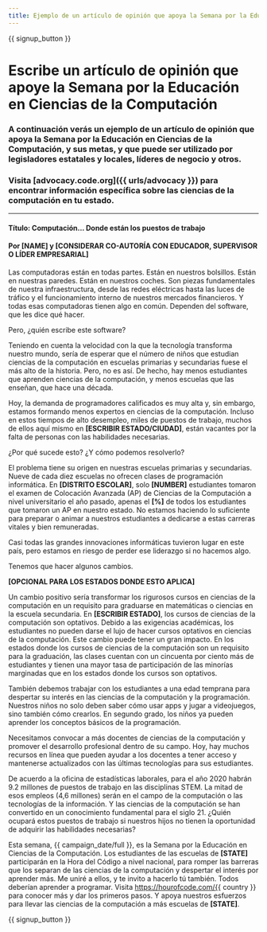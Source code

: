 ```yaml
---
title: Ejemplo de un artículo de opinión que apoya la Semana por la Educación en Ciencias de la Computación y la Hora del Código
---
```


{{ signup_button }}

# Escribe un artículo de opinión que apoye la Semana por la Educación en Ciencias de la Computación

### A continuación verás un ejemplo de un artículo de opinión que apoya la Semana por la Educación en Ciencias de la Computación, y sus metas, y que puede ser utilizado por legisladores estatales y locales, líderes de negocio y otros.

### Visita [advocacy.code.org]({{ urls/advocacy }}) para encontrar información específica sobre las ciencias de la computación en tu estado.

* * *

#### Título: Computación... Donde están los puestos de trabajo

#### Por [NAME] y [CONSIDERAR CO-AUTORÍA CON EDUCADOR, SUPERVISOR O LÍDER EMPRESARIAL]

Las computadoras están en todas partes. Están en nuestros bolsillos. Están en nuestras paredes. Están en nuestros coches. Son piezas fundamentales de nuestra infraestructura, desde las redes eléctricas hasta las luces de tráfico y el funcionamiento interno de nuestros mercados financieros. Y todas esas computadoras tienen algo en común. Dependen del software, que les dice qué hacer.

Pero, ¿quién escribe este software?

Teniendo en cuenta la velocidad con la que la tecnología transforma nuestro mundo, sería de esperar que el número de niños que estudian ciencias de la computación en escuelas primarias y secundarias fuese el más alto de la historia. Pero, no es así. De hecho, hay menos estudiantes que aprenden ciencias de la computación, y menos escuelas que las enseñan, que hace una década.

Hoy, la demanda de programadores calificados es muy alta y, sin embargo, estamos formando menos expertos en ciencias de la computación. Incluso en estos tiempos de alto desempleo, miles de puestos de trabajo, muchos de ellos aquí mismo en **[ESCRIBIR ESTADO/CIUDAD]**, están vacantes por la falta de personas con las habilidades necesarias.

¿Por qué sucede esto? ¿Y cómo podemos resolverlo?

El problema tiene su origen en nuestras escuelas primarias y secundarias. Nueve de cada diez escuelas no ofrecen clases de programación informática. En **[DISTRITO ESCOLAR]**, solo **[NUMBER]** estudiantes tomaron el examen de Colocación Avanzada (AP) de Ciencias de la Computación a nivel universitario el año pasado, apenas el **[%]** de todos los estudiantes que tomaron un AP en nuestro estado. No estamos haciendo lo suficiente para preparar o animar a nuestros estudiantes a dedicarse a estas carreras vitales y bien remuneradas.

Casi todas las grandes innovaciones informáticas tuvieron lugar en este país, pero estamos en riesgo de perder ese liderazgo si no hacemos algo.

Tenemos que hacer algunos cambios.

**[OPCIONAL PARA LOS ESTADOS DONDE ESTO APLICA]**

Un cambio positivo sería transformar los rigurosos cursos en ciencias de la computación en un requisito para graduarse en matemáticas o ciencias en la escuela secundaria. En **[ESCRIBIR ESTADO]**, los cursos de ciencias de la computación son optativos. Debido a las exigencias académicas, los estudiantes no pueden darse el lujo de hacer cursos optativos en ciencias de la computación. Este cambio puede tener un gran impacto. En los estados donde los cursos de ciencias de la computación son un requisito para la graduación, las clases cuentan con un cincuenta por ciento más de estudiantes y tienen una mayor tasa de participación de las minorías marginadas que en los estados donde los cursos son optativos.

También debemos trabajar con los estudiantes a una edad temprana para despertar su interés en las ciencias de la computación y la programación. Nuestros niños no solo deben saber cómo usar apps y jugar a videojuegos, sino también cómo crearlos. En segundo grado, los niños ya pueden aprender los conceptos básicos de la programación.

Necesitamos convocar a más docentes de ciencias de la computación y promover el desarrollo profesional dentro de su campo. Hoy, hay muchos recursos en línea que pueden ayudar a los docentes a tener acceso y mantenerse actualizados con las últimas tecnologías para sus estudiantes.

De acuerdo a la oficina de estadísticas laborales, para el año 2020 habrán 9.2 millones de puestos de trabajo en las disciplinas STEM. La mitad de esos empleos (4,6 millones) serán en el campo de la computación o las tecnologías de la información. Y las ciencias de la computación se han convertido en un conocimiento fundamental para el siglo 21. ¿Quién ocupará estos puestos de trabajo si nuestros hijos no tienen la oportunidad de adquirir las habilidades necesarias?

Esta semana, {{ campaign_date/full }}, es la Semana por la Educación en Ciencias de la Computación. Los estudiantes de las escuelas de **[STATE]** participarán en la Hora del Código a nivel nacional, para romper las barreras que los separan de las ciencias de la computación y despertar el interés por aprender más. Me uniré a ellos, y te invito a hacerlo tú también. Todos deberían aprender a programar. Visita https://hourofcode.com/{{ country }} para conocer más y dar los primeros pasos. Y apoya nuestros esfuerzos para llevar las ciencias de la computación a más escuelas de **[STATE]**.

{{ signup_button }}